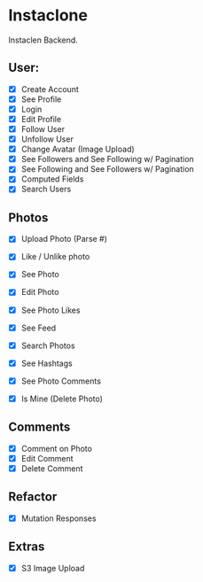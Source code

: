 # Instaclone

Instaclen Backend.

## User:

- [X] Create Account
- [X] See Profile
- [X] Login
- [X] Edit Profile
- [X] Follow User
- [X] Unfollow User
- [X] Change Avatar (Image Upload)
- [X] See Followers and See Following w/ Pagination
- [X] See Following and See Followers w/ Pagination
- [X] Computed Fields
- [X] Search Users

## Photos

- [X] Upload Photo (Parse #)
- [X] Like / Unlike photo
- [X] See Photo
- [X] Edit Photo
- [X] See Photo Likes
- [X] See Feed
- [X] Search Photos
- [X] See Hashtags
- [X] See Photo Comments
- [X] Is Mine (Delete Photo)


## Comments

- [X] Comment on Photo
- [X] Edit Comment
- [X] Delete Comment

## Refactor

- [X] Mutation Responses

## Extras

- [X] S3 Image Upload